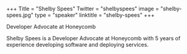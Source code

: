 +++
Title = "Shelby Spees"
Twitter = "shelbyspees"
image = "shelby-spees.jpg"
type = "speaker"
linktitle = "shelby-spees"
+++

Developer Advocate at Honeycomb

Shelby Spees is a Developer Advocate at Honeycomb with 5 years of experience developing software and deploying services.
